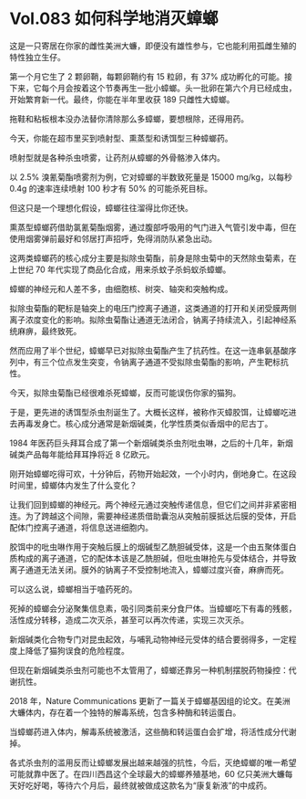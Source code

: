 # Vol.083 如何科学地消灭蟑螂

这是一只寄居在你家的雌性美洲大蠊，即便没有雄性参与，它也能利用孤雌生殖的特性独立生仔。

第一个月它生了 2 颗卵鞘，每颗卵鞘约有 15 粒卵，有 37% 成功孵化的可能。接下来，它每个月会按着这个节奏再生一批小蟑螂。头一批卵在第六个月已经成虫，开始繁育新一代。最终，你能在半年里收获 189 只雌性大蟑螂。

拖鞋和粘板根本没办法替你清除那么多蟑螂，要想根除，还得用药。

今天，你能在超市里买到喷射型、熏蒸型和诱饵型三种蟑螂药。

喷射型就是各种杀虫喷雾，让药剂从蟑螂的外骨骼渗入体内。

以 2.5% 溴氰菊酯喷雾剂为例，它对蟑螂的半数致死量是 15000 mg/kg，以每秒 0.4g 的速率连续喷射 100 秒才有 50% 的可能杀死目标。

但这只是一个理想化假设，蟑螂往往溜得比你还快。

熏蒸型蟑螂药借助氯氰菊酯烟雾，通过腹部呼吸用的气门进入气管引发中毒，但在使用烟雾弹前最好和邻居打声招呼，免得消防队紧急出动。

这两类蟑螂药的核心成分主要是拟除虫菊酯，前身是除虫菊中的天然除虫菊素，在上世纪 70 年代实现了商品化合成，用来杀蚊子杀蚂蚁杀蟑螂。

蟑螂的神经元和人差不多，由细胞核、树突、轴突和突触构成。

拟除虫菊酯的靶标是轴突上的电压门控离子通道，这类通道的打开和关闭受膜两侧离子浓度变化的影响。拟除虫菊酯让通道无法闭合，钠离子持续流入，引起神经系统麻痹，最终致死。

然而应用了半个世纪，蟑螂早已对拟除虫菊酯产生了抗药性。在这一连串氨基酸序列中，有三个位点发生突变，令钠离子通道不受拟除虫菊酯的影响，产生靶标抗性。

今天，拟除虫菊酯已经很难杀死蟑螂，反而可能误伤你家的猫狗。

于是，更先进的诱饵型杀虫剂诞生了。大概长这样，被称作灭蟑胶饵，让蟑螂吃进去再毒发身亡。核心成分通常是新烟碱类，化学性质类似香烟中的尼古丁。

1984 年医药巨头拜耳合成了第一个新烟碱类杀虫剂吡虫啉，之后的十几年，新烟碱类产品每年能给拜耳挣将近 8 亿欧元。

刚开始蟑螂吃得可欢，十分钟后，药物开始起效，一个小时内，倒地身亡。在这段时间里，蟑螂体内发生了什么变化？

让我们回到蟑螂的神经元。两个神经元通过突触传递信息，但它们之间并非紧密相连。为了跨越这个间隙，需要神经递质借助囊泡从突触前膜抵达后膜的受体，开启配体门控离子通道，将信息送进细胞内。

胶饵中的吡虫啉作用于突触后膜上的烟碱型乙酰胆碱受体，这是一个由五聚体蛋白质构成的离子通道，它的配体本该是乙酰胆碱，但吡虫啉抢先与受体结合，并导致离子通道无法关闭。膜外的钠离子不受控制地流入，蟑螂过度兴奋，麻痹而死。

可以这么说，蟑螂相当于嗑药死的。

死掉的蟑螂会分泌聚集信息素，吸引同类前来分食尸体。当蟑螂吃下有毒的残骸，活性成分转移，造成二次灭杀，甚至可以再次传递，实现三次灭杀。

新烟碱类化合物专门对昆虫起效，与哺乳动物神经元受体的结合要弱得多，一定程度上降低了猫狗误食的危险程度。

但现在新烟碱类杀虫剂可能也不太管用了，蟑螂还靠另一种机制摆脱药物操控：代谢抗性。

2018 年，Nature Communications 更新了一篇关于蟑螂基因组的论文。在美洲大蠊体内，存在着一个独特的解毒系统，包含多种酶和转运蛋白。

当蟑螂药进入体内，解毒系统被激活，这些酶和转运蛋白会扩增，将活性成分代谢掉。

各式杀虫剂的滥用反而让蟑螂发展出越来越强的抗性，今后，灭绝蟑螂的唯一希望可能就靠中医了。在四川西昌这个全球最大的蟑螂养殖基地，60 亿只美洲大蠊每天好吃好喝，等待六个月后，最终就被做成这款名为“康复新液”的中成药。
